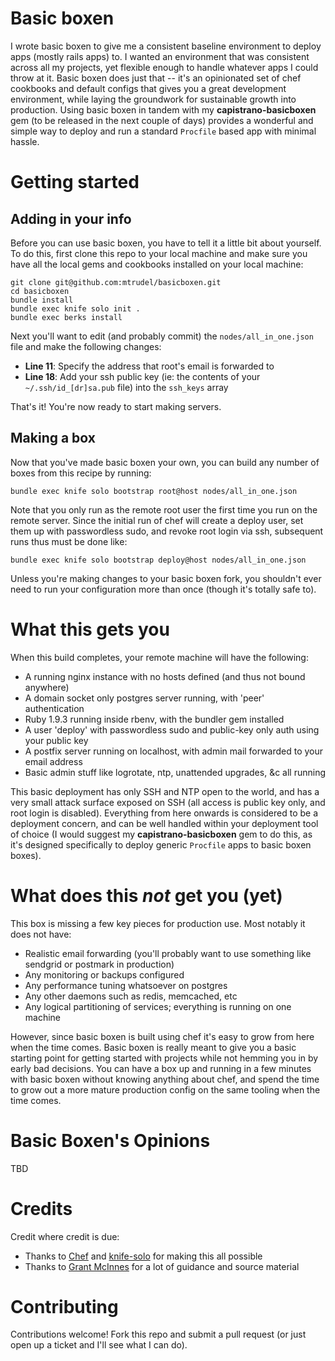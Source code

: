 # Basic boxen

I wrote basic boxen to give me a consistent baseline environment to deploy apps
(mostly rails apps) to. I wanted an environment that was consistent across all my projects, yet
flexible enough to handle whatever apps I could throw at it. Basic boxen does just
that -- it's an opinionated set of chef cookbooks and default configs that gives
you a great development environment, while laying the groundwork for
sustainable growth into production. Using basic boxen in tandem with my
**capistrano-basicboxen** gem (to be released in the next couple of days) provides
a wonderful and simple way to deploy and run a standard `Procfile` based app with
minimal hassle.

# Getting started

## Adding in your info

Before you can use basic boxen, you have to tell it a little bit about yourself. To do
this, first clone this repo to your local machine and make sure you have all the local
gems and cookbooks installed on your local machine:

    git clone git@github.com:mtrudel/basicboxen.git
    cd basicboxen
    bundle install
    bundle exec knife solo init .
    bundle exec berks install

Next you'll want to edit (and probably commit) the `nodes/all_in_one.json` file
and make the following changes:

* **Line 11**: Specify the address that root's email is forwarded to
* **Line 18**: Add your ssh public key (ie: the contents of your `~/.ssh/id_[dr]sa.pub` file)
  into the `ssh_keys` array

That's it! You're now ready to start making servers.

## Making a box

Now that you've made basic boxen your own, you can build any number of boxes from this 
recipe by running:

    bundle exec knife solo bootstrap root@host nodes/all_in_one.json

Note that you only run as the remote root user the first time you run on the
remote server. Since the initial run of chef will create a deploy user, set them up
with passwordless sudo, and revoke root login via ssh, subsequent runs thus must
be done like:

    bundle exec knife solo bootstrap deploy@host nodes/all_in_one.json

Unless you're making changes to your basic boxen fork, you shouldn't ever need
to run your configuration more than once (though it's totally safe to).

# What this gets you

When this build completes, your remote machine will have the following:

* A running nginx instance with no hosts defined (and thus not bound anywhere)
* A domain socket only postgres server running, with 'peer' authentication
* Ruby 1.9.3 running inside rbenv, with the bundler gem installed
* A user 'deploy' with passwordless sudo and public-key only auth using your
  public key
* A postfix server running on localhost, with admin mail forwarded to your email
  address
* Basic admin stuff like logrotate, ntp, unattended upgrades, &c all running

This basic deployment has only SSH and NTP open to the world, and has a very
small attack surface exposed on SSH (all access is public key only, and root
login is disabled). Everything from here onwards is considered to be
a deployment concern, and can be well handled within your deployment tool of
choice (I would suggest my **capistrano-basicboxen** gem to do this, as it's
designed specifically to deploy generic `Procfile` apps to basic boxen boxes).

# What does this *not* get you (yet)

This box is missing a few key pieces for production use. Most notably it does
not have:

* Realistic email forwarding (you'll probably want to use something like
  sendgrid or postmark in production)
* Any monitoring or backups configured
* Any performance tuning whatsoever on postgres
* Any other daemons such as redis, memcached, etc
* Any logical partitioning of services; everything is running on one machine

However, since basic boxen is built using chef it's easy to grow from here when
the time comes. Basic boxen is really meant to give you a basic starting point for 
getting started with projects while not hemming you in by early bad decisions. 
You can have a box up and running in a few minutes with basic boxen without
knowing anything about chef, and spend the time to grow out a more mature
production config on the same tooling when the time comes.

# Basic Boxen's Opinions

TBD

# Credits

Credit where credit is due:

* Thanks to [Chef](http://www.opscode.com/chef/) and [knife-solo](http://matschaffer.github.io/knife-solo/) for making this all possible
* Thanks to [Grant McInnes](https://github.com/gmcinnes) for a lot of guidance
  and source material

# Contributing

Contributions welcome! Fork this repo and submit a pull request (or just open up a ticket and I'll see what I can do).

